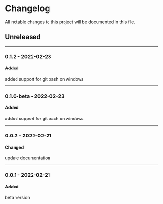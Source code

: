 # Changelog
All notable changes to this project will be documented in this file.

## Unreleased

---
### 0.1.2 - 2022-02-23

#### Added

added support for git bash on windows

---

### 0.1.0-beta - 2022-02-23

#### Added

added support for git bash on windows

---
### 0.0.2 - 2022-02-21

#### Changed

update documentation

---
### 0.0.1 - 2022-02-21

#### Added 

beta version
